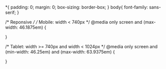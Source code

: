 *{
    padding: 0;
    margin: 0;
    box-sizing: border-box;
}
body{
    font-family: sans-serif;
}

/* Reponsive */
/* Mobile: width < 740px */
@media only screen and (max-width: 46.1875em) {
    
}

/* Tablet: width >= 740px and width < 1024px */
@media only screen and (min-width: 46.25em) and (max-width: 63.9375em) {
    
}